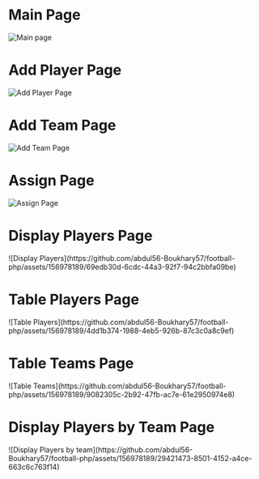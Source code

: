 <p align="center">
  <h1>Main Page</h1>
  <img src="https://github.com/abdul56-Boukhary57/football-php/assets/156978189/06cdb874-4dbd-4537-a713-c93d11106401" alt="Main page">
</p>
<h1>Add Player Page</h1>
<img src="https://github.com/abdul56-Boukhary57/football-php/assets/156978189/ae01b831-a6cc-4778-abeb-a9fb0beb7a9a" alt="Add Player Page">
<h1>Add Team Page</h1>
<img src="https://github.com/abdul56-Boukhary57/football-php/assets/156978189/e27d21ad-851e-40ea-b3cd-32ac5d2c6c4f" alt="Add Team Page">
<h1>Assign Page</h1>
<img src="https://github.com/abdul56-Boukhary57/football-php/assets/156978189/00f66f1d-e2d8-4cf3-9b0d-066678bafa68" alt="Assign Page">
<h1>Display Players Page</h1>
![Display Players](https://github.com/abdul56-Boukhary57/football-php/assets/156978189/69edb30d-6cdc-44a3-92f7-94c2bbfa09be)
<h1>Table Players Page</h1>
![Table Players](https://github.com/abdul56-Boukhary57/football-php/assets/156978189/4dd1b374-1988-4eb5-926b-87c3c0a8c9ef)
<h1>Table Teams Page</h1>
![Table Teams](https://github.com/abdul56-Boukhary57/football-php/assets/156978189/9082305c-2b92-47fb-ac7e-61e2950974e8)
<h1>Display Players by Team Page</h1>
![Display Players by team](https://github.com/abdul56-Boukhary57/football-php/assets/156978189/29421473-8501-4152-a4ce-663c6c763f14)
